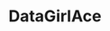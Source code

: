 # DataGirlAce
<!-- Installing Django -->
<!-- Creating a Django application -->
<!-- Designing models and generating Django migrations -->
<!-- Creating an administrative site for our website -->
<!-- Working with QuerySets and managers -->
<!-- Building views, templates, and URL -->
<!-- Adding pagination to a list of views -->
<!-- Using Django's class Base view -->